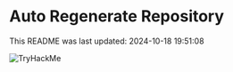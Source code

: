 # Auto Regenerate Repository

This README was last updated: 2024-10-18 19:51:08

 ![TryHackMe](https://tryhackme.com/badge/533634)